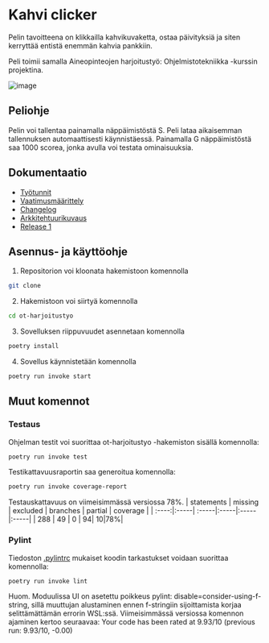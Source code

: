 # Kahvi clicker

Pelin tavoitteena on klikkailla kahvikuvaketta, ostaa päivityksiä ja siten kerryttää entistä enemmän kahvia pankkiin.

Peli toimii samalla Aineopinteojen harjoitustyö: Ohjelmistotekniikka -kurssin projektina. 

![image](https://github.com/hcaatu/ot-harjoitustyo/assets/128474929/950b265f-f275-48db-898c-0c353c229bb8)


## Peliohje
Pelin voi tallentaa painamalla näppäimistöstä S. Peli lataa aikaisemman tallennuksen automaattisesti käynnistäessä. Painamalla G näppäimistöstä saa 1000 scorea, jonka avulla voi testata ominaisuuksia. 

## Dokumentaatio
- [Työtunnit](https://github.com/hcaatu/ot-harjoitustyo/blob/master/dokumentaatio/tyotunnit.md)
- [Vaatimusmäärittely](https://github.com/hcaatu/ot-harjoitustyo/blob/master/dokumentaatio/vaatimusmaarittely.md)
- [Changelog](https://github.com/hcaatu/ot-harjoitustyo/blob/master/dokumentaatio/changelog.md)
- [Arkkitehtuurikuvaus](https://github.com/hcaatu/ot-harjoitustyo/blob/master/dokumentaatio/arkkitehtuuri.md)
- [Release 1](https://github.com/hcaatu/ot-harjoitustyo/releases/tag/viikko5)

## Asennus- ja käyttöohje

1. Repositorion voi kloonata hakemistoon komennolla

```bash
git clone
```

2. Hakemistoon voi siirtyä komennolla
```bash
cd ot-harjoitustyo
```

3. Sovelluksen riippuvuudet asennetaan komennolla

```bash
poetry install
```

4. Sovellus käynnistetään komennolla

```bash
poetry run invoke start
```

## Muut komennot

### Testaus

Ohjelman testit voi suorittaa ot-harjoitustyo -hakemiston sisällä komennolla:

```bash
poetry run invoke test
```

Testikattavuusraportin saa generoitua komennolla:

```bash
poetry run invoke coverage-report
```

Testauskattavuus on viimeisimmässä versiossa 78%.
 | statements | missing  |  excluded | branches | partial | coverage |
| :----:|:-----| :-----|:-----|:-----|:-----|
| 288 | 49    | 0 | 94| 10|78%|

### Pylint

Tiedoston [.pylintrc](./.pylintrc) mukaiset koodin tarkastukset voidaan suorittaa komennolla:

```bash
poetry run invoke lint
```

Huom. Moduulissa UI on asetettu poikkeus pylint: disable=consider-using-f-string, sillä muuttujan alustaminen ennen f-stringiin sijoittamista korjaa selittämättämän errorin WSL:ssä.
Viimeisimmässä versiossa komennon ajaminen kertoo seuraavaa:
Your code has been rated at 9.93/10 (previous run: 9.93/10, -0.00)
